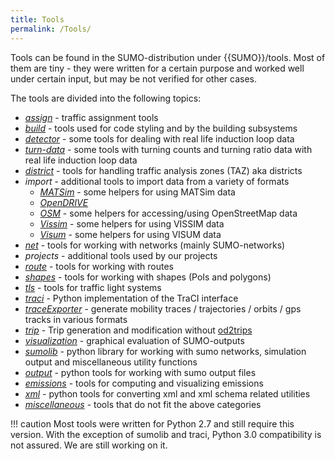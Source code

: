 ```yaml
---
title: Tools
permalink: /Tools/
---
```


Tools can be found in the SUMO-distribution under {{SUMO}}/tools. Most of
them are tiny - they were written for a certain purpose and worked well
under certain input, but may be not verified for other cases.

The tools are divided into the following topics:

- *[assign](Tools/Assign.md)* - traffic assignment tools
- *[build](Tools/Build.md)* - tools used for code styling and
by the building subsystems
- *[detector](Tools/Detector.md)* - some tools for dealing
with real life induction loop data
- *[turn-data](Tools/Turns.md)* - some tools with turning counts and turning
  ratio data
with real life induction loop data
- *[district](Tools/District.md)* - tools for handling traffic
analysis zones (TAZ) aka districts
- *import* - additional tools to import data from a variety of formats
  - *[MATSim](Tools/Import/MATSim.md)* - some helpers for
    using MATSim data
  - *[OpenDRIVE](Tools/Import/OpenDRIVE.md)*
  - *[OSM](Tools/Import/OSM.md)* - some helpers for
    accessing/using OpenStreetMap data
  - *[Vissim](Tools/Import/VISSIM.md)* - some helpers for
    using VISSIM data
  - *[Visum](Tools/Import/VISUM.md)* - some helpers for
    using VISUM data
- *[net](Tools/Net.md)* - tools for working with networks
(mainly SUMO-networks)
- *projects* - additional tools used by our projects
- *[route](Tools/Routes.md)* - tools for working with routes
- *[shapes](Tools/Shapes.md)* - tools for working with shapes
(PoIs and polygons)
- *[tls](Tools/tls.md)* - tools for traffic light systems
- *[traci](TraCI/Interfacing_TraCI_from_Python.md)* - Python
implementation of the TraCI interface
- *[traceExporter](Tools/TraceExporter.md)* - generate
mobility traces / trajectories / orbits / gps tracks in various
formats
- *[trip](Tools/Trip.md)* - Trip generation and modification
without [od2trips](od2trips.md)
- *[visualization](Tools/Visualization.md)* - graphical
evaluation of SUMO-outputs
- *[sumolib](Tools/Sumolib.md)* - python library for working
with sumo networks, simulation output and miscellaneous utility
functions
- *[output](Tools/Output.md)* - python tools for working with
sumo output files
- *[emissions](Tools/Emissions.md)* - tools for computing and
visualizing emissions
- *[xml](Tools/Xml.md)* - python tools for converting xml and
xml schema related utilities
- *[miscellaneous](Tools/Misc.md)* - tools that do not fit the
above categories

!!! caution
    Most tools were written for Python 2.7 and still require this version. With the exception of sumolib and traci, Python 3.0 compatibility is not assured. We are still working on it.
